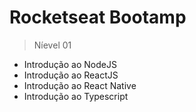 # Rocketseat Bootamp

> Níevel 01

- Introdução ao NodeJS
- Introdução ao ReactJS
- Introdução ao React Native
- Introdução ao Typescript
